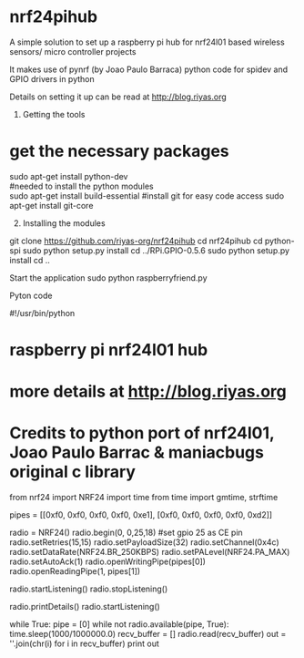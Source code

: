 nrf24pihub
==========

A simple solution to set up a raspberry pi hub for nrf24l01 based wireless sensors/ micro controller projects

It makes use of pynrf (by Joao Paulo Barraca)
python code for spidev
and GPIO drivers in python

Details on setting it up can be read at http://blog.riyas.org

1. Getting the tools

 # get the necessary packages  
 sudo apt-get install python-dev  
 #needed to install the python modules  
 sudo apt-get install build-essential 
 #install git for easy code access
 sudo apt-get install git-core 

2. Installing the modules


git clone https://github.com/riyas-org/nrf24pihub
cd nrf24pihub
cd python-spi
sudo python setup.py install
cd ../RPi.GPIO-0.5.6
sudo python setup.py install
cd ..

Start the application
sudo python raspberryfriend.py

Pyton code


#!/usr/bin/python
# raspberry pi nrf24l01 hub
# more details at http://blog.riyas.org
# Credits to python port of nrf24l01, Joao Paulo Barrac & maniacbugs original c library

from nrf24 import NRF24
import time
from time import gmtime, strftime

pipes = [[0xf0, 0xf0, 0xf0, 0xf0, 0xe1], [0xf0, 0xf0, 0xf0, 0xf0, 0xd2]]

radio = NRF24()
radio.begin(0, 0,25,18) #set gpio 25 as CE pin
radio.setRetries(15,15)
radio.setPayloadSize(32)
radio.setChannel(0x4c)
radio.setDataRate(NRF24.BR_250KBPS)
radio.setPALevel(NRF24.PA_MAX)
radio.setAutoAck(1)
radio.openWritingPipe(pipes[0])
radio.openReadingPipe(1, pipes[1])

radio.startListening()
radio.stopListening()

radio.printDetails()
radio.startListening()

while True:
    pipe = [0]
    while not radio.available(pipe, True):
        time.sleep(1000/1000000.0)
    recv_buffer = []
    radio.read(recv_buffer)
    out = ''.join(chr(i) for i in recv_buffer)
    print out
    
    

